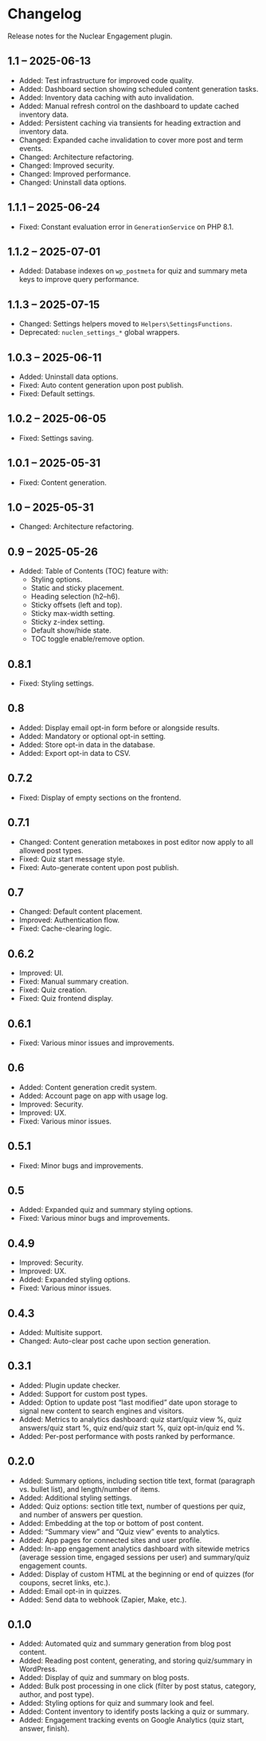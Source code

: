 # Changelog

Release notes for the Nuclear Engagement plugin.

## 1.1 – 2025-06-13
- Added: Test infrastructure for improved code quality.
- Added: Dashboard section showing scheduled content generation tasks.
- Added: Inventory data caching with auto invalidation.
- Added: Manual refresh control on the dashboard to update cached inventory data.
- Added: Persistent caching via transients for heading extraction and inventory data.
- Changed: Expanded cache invalidation to cover more post and term events.
- Changed: Architecture refactoring.
- Changed: Improved security.
- Changed: Improved performance.
- Changed: Uninstall data options.

## 1.1.1 – 2025-06-24
- Fixed: Constant evaluation error in `GenerationService` on PHP 8.1.

## 1.1.2 – 2025-07-01
- Added: Database indexes on `wp_postmeta` for quiz and summary meta keys to improve query performance.

## 1.1.3 – 2025-07-15
- Changed: Settings helpers moved to `Helpers\SettingsFunctions`.
- Deprecated: `nuclen_settings_*` global wrappers.

## 1.0.3 – 2025-06-11
- Added: Uninstall data options.
- Fixed: Auto content generation upon post publish.
- Fixed: Default settings.

## 1.0.2 – 2025-06-05
- Fixed: Settings saving.

## 1.0.1 – 2025-05-31
- Fixed: Content generation.

## 1.0 – 2025-05-31
- Changed: Architecture refactoring.

## 0.9 – 2025-05-26
- Added: Table of Contents (TOC) feature with:
  - Styling options.
  - Static and sticky placement.
  - Heading selection (h2–h6).
  - Sticky offsets (left and top).
  - Sticky max-width setting.
  - Sticky z-index setting.
  - Default show/hide state.
  - TOC toggle enable/remove option.

## 0.8.1
- Fixed: Styling settings.

## 0.8
- Added: Display email opt-in form before or alongside results.
- Added: Mandatory or optional opt-in setting.
- Added: Store opt-in data in the database.
- Added: Export opt-in data to CSV.

## 0.7.2
- Fixed: Display of empty sections on the frontend.

## 0.7.1
- Changed: Content generation metaboxes in post editor now apply to all allowed post types.
- Fixed: Quiz start message style.
- Fixed: Auto-generate content upon post publish.

## 0.7
- Changed: Default content placement.
- Improved: Authentication flow.
- Fixed: Cache-clearing logic.

## 0.6.2
- Improved: UI.
- Fixed: Manual summary creation.
- Fixed: Quiz creation.
- Fixed: Quiz frontend display.

## 0.6.1
- Fixed: Various minor issues and improvements.

## 0.6
- Added: Content generation credit system.
- Added: Account page on app with usage log.
- Improved: Security.
- Improved: UX.
- Fixed: Various minor issues.

## 0.5.1
- Fixed: Minor bugs and improvements.

## 0.5
- Added: Expanded quiz and summary styling options.
- Fixed: Various minor bugs and improvements.

## 0.4.9
- Improved: Security.
- Improved: UX.
- Added: Expanded styling options.
- Fixed: Various minor issues.

## 0.4.3
- Added: Multisite support.
- Changed: Auto-clear post cache upon section generation.

## 0.3.1
- Added: Plugin update checker.
- Added: Support for custom post types.
- Added: Option to update post “last modified” date upon storage to signal new content to search engines and visitors.
- Added: Metrics to analytics dashboard: quiz start/quiz view %, quiz answers/quiz start %, quiz end/quiz start %, quiz opt-in/quiz end %.
- Added: Per-post performance with posts ranked by performance.

## 0.2.0
- Added: Summary options, including section title text, format (paragraph vs. bullet list), and length/number of items.
- Added: Additional styling settings.
- Added: Quiz options: section title text, number of questions per quiz, and number of answers per question.
- Added: Embedding at the top or bottom of post content.
- Added: “Summary view” and “Quiz view” events to analytics.
- Added: App pages for connected sites and user profile.
- Added: In-app engagement analytics dashboard with sitewide metrics (average session time, engaged sessions per user) and summary/quiz engagement counts.
- Added: Display of custom HTML at the beginning or end of quizzes (for coupons, secret links, etc.).
- Added: Email opt-in in quizzes.
- Added: Send data to webhook (Zapier, Make, etc.).

## 0.1.0
- Added: Automated quiz and summary generation from blog post content.
- Added: Reading post content, generating, and storing quiz/summary in WordPress.
- Added: Display of quiz and summary on blog posts.
- Added: Bulk post processing in one click (filter by post status, category, author, and post type).
- Added: Styling options for quiz and summary look and feel.
- Added: Content inventory to identify posts lacking a quiz or summary.
- Added: Engagement tracking events on Google Analytics (quiz start, answer, finish).

